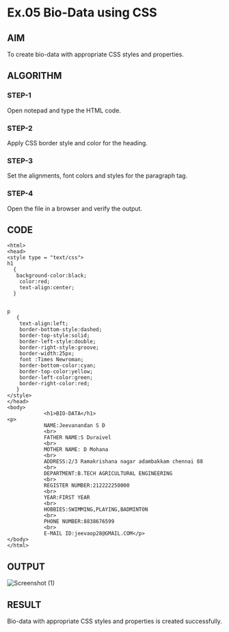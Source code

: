 # Ex.05 Bio-Data using CSS
## AIM
  To create bio-data with appropriate CSS styles and properties.

## ALGORITHM
### STEP-1
  Open notepad and type the HTML code.

### STEP-2
  Apply CSS border style and color for the heading.

### STEP-3
  Set the alignments, font colors and styles for the paragraph tag.

### STEP-4
  Open the file in a browser and verify the output.
  
## CODE
```
<html>
<head>
<style type = "text/css">
h1
  {
   background-color:black;
    color:red;
    text-align:center;
  }


p
   {
    text-align:left;
    border-bottom-style:dashed;
    border-top-style:solid; 
    border-left-style:double; 
    border-right-style:groove;
    border-width:25px;
    font :Times Newroman;
    border-bottom-color:cyan;
    border-top-color:yellow;
    border-left-color:green; 
    border-right-color:red;
   }
</style>
</head>
<body>
            <h1>BIO-DATA</h1>
<p>    
            NAME:Jeevanandan S D
            <br>
            FATHER NAME:S Duraivel
            <br>
            MOTHER NAME: D Mohana
            <br>
            ADDRESS:2/3 Ramakrishana nagar adambakkam chennai 88
            <br>
            DEPARTMENT:B.TECH AGRICULTURAL ENGINEERING
            <br>
            REGISTER NUMBER:212222250000
            <br>
            YEAR:FIRST YEAR
            <br>
            HOBBIES:SWIMMING,PLAYING,BADMINTON
            <br>
            PHONE NUMBER:8838676599
            <br>
            E-MAIL ID:jeevaop28@GMAIL.COM</p>
</body>
</html>
```

## OUTPUT
![Screenshot (1)](https://github.com/SDJeeva/Ex05_Web-Design/assets/127816889/4269aef7-bab3-4d84-b32f-547cd5a38ba6)


## RESULT
  Bio-data with appropriate CSS styles and properties is created successfully.

